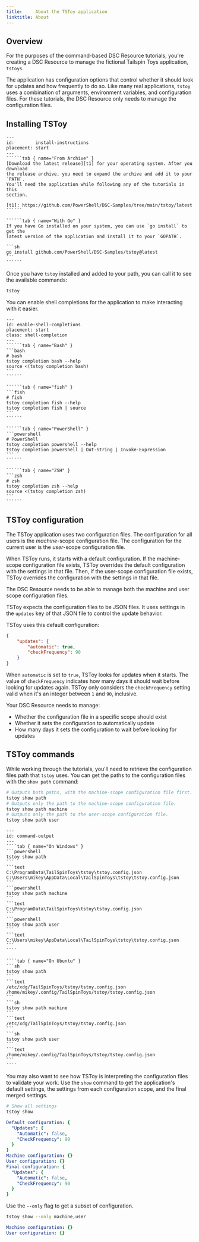 ```yaml
---
title:     About the TSToy application
linktitle: About
---
```


## Overview

For the purposes of the command-based DSC Resource tutorials, you're creating a DSC Resource to
manage the fictional Tailspin Toys application, `tstoys`.

The application has configuration options that control whether it should look for updates and how
frequently to do so. Like many real applications, `tstoy` uses a combination of arguments,
environment variables, and configuration files. For these tutorials, the DSC Resource only needs to
manage the configuration files.

## Installing TSToy

```````````tabs
---
id:        install-instructions
placement: start
---
``````tab { name="From Archive" }
[Download the latest release][t1] for your operating system. After you download
the release archive, you need to expand the archive and add it to your `PATH`.
You'll need the application while following any of the tutorials in this
section.

[t1]: https://github.com/PowerShell/DSC-Samples/tree/main/tstoy/latest
``````

``````tab { name="With Go" }
If you have Go installed on your system, you can use `go install` to get the
latest version of the application and install it to your `GOPATH`.

```sh
go install github.com/PowerShell/DSC-Samples/tstoy@latest
```
``````
```````````

<!-- Add tabbed examples for doing so -->

Once you have `tstoy` installed and added to your path, you can call it to see the available
commands:

```sh
tstoy
```

You can enable shell completions for the application to make interacting with it easier.

```````````tabs
---
id: enable-shell-completions
placement: start
class: shell-completion
---
``````tab { name="Bash" }
```bash
# bash
tstoy completion bash --help
source <(tstoy completion bash)
```
``````

``````tab { name="fish" }
```fish
# fish
tstoy completion fish --help
tstoy completion fish | source
```
``````

``````tab { name="PowerShell" }
```powershell
# PowerShell
tstoy completion powershell --help
tstoy completion powershell | Out-String | Invoke-Expression
```
``````

``````tab { name="ZSH" }
```zsh
# zsh
tstoy completion zsh --help
source <(tstoy completion zsh)
```
``````
```````````

## TSToy configuration

The TSToy application uses two configuration files. The configuration for all users is the
_machine_-scope configuration file. The configuration for the current user is the _user_-scope
configuration file.

When TSToy runs, it starts with a default configuration. If the machine-scope configuration file
exists, TSToy overrides the default configuration with the settings in that file. Then, if the
user-scope configuration file exists, TSToy overrides the configuration with the settings in that
file.

The DSC Resource needs to be able to manage both the machine and user scope configuration files.

TSToy expects the configuration files to be JSON files. It uses settings in the `updates`
key of that JSON file to control the update behavior.

TSToy uses this default configuration:

```json
{
    "updates": {
        "automatic": true,
        "checkFrequency": 90
    }
}
```

When `automatic` is set to `true`, TSToy looks for updates when it starts. The value of
`checkFrequency` indicates how many days it should wait before looking for updates
again. TSToy only considers the `checkFrequency` setting valid when it's an integer
between `1` and `90`, inclusive.

Your DSC Resource needs to manage:

- Whether the configuration file in a specific scope should exist
- Whether it sets the configuration to automatically update
- How many days it sets the configuration to wait before looking for updates

## TSToy commands

While working through the tutorials, you'll need to retrieve the configuration files path that
`tstoy` uses. You can get the paths to the configuration files with the `show path` command:

```sh
# Outputs both paths, with the machine-scope configuration file first.
tstoy show path
# Outputs only the path to the machine-scope configuration file.
tstoy show path machine
# Outputs only the path to the user-scope configuration file.
tstoy show path user
```

``````tabs
---
id: command-output
---
````tab { name="On Windows" }
```powershell
tstoy show path
```
```text
C:\ProgramData\TailSpinToys\tstoy\tstoy.config.json
C:\Users\mikey\AppData\Local\TailSpinToys\tstoy\tstoy.config.json
```
```powershell
tstoy show path machine
```
```text
C:\ProgramData\TailSpinToys\tstoy\tstoy.config.json
```
```powershell
tstoy show path user
```
```text
C:\Users\mikey\AppData\Local\TailSpinToys\tstoy\tstoy.config.json
```
````

````tab { name="On Ubuntu" }
```sh
tstoy show path
```
```text
/etc/xdg/TailSpinToys/tstoy/tstoy.config.json
/home/mikey/.config/TailSpinToys/tstoy/tstoy.config.json
```
```sh
tstoy show path machine
```
```text
/etc/xdg/TailSpinToys/tstoy/tstoy.config.json
```
```sh
tstoy show path user
```
```text
/home/mikey/.config/TailSpinToys/tstoy/tstoy.config.json
```
````
``````

You may also want to see how TSToy is interpreting the configuration files to validate your work.
Use the `show` command to get the application's default settings, the settings from each
configuration scope, and the final merged settings.

```sh
# Show all settings
tstoy show
```

```yaml
Default configuration: {
  "Updates": {
    "Automatic": false,
    "CheckFrequency": 90
  }
}
Machine configuration: {}
User configuration: {}
Final configuration: {
  "Updates": {
    "Automatic": false,
    "CheckFrequency": 90
  }
}
```

Use the `--only` flag to get a subset of configuration.

```sh
tstoy show --only machine,user
```

```yaml
Machine configuration: {}
User configuration: {}
```
